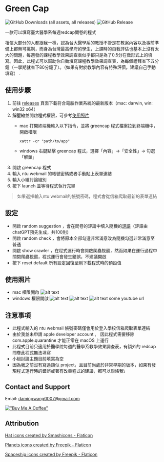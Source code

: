 # Green Cap

![GitHub Downloads (all assets, all releases)](https://img.shields.io/github/downloads/Yu-hc/form_filler/total)
![GitHub Release](https://img.shields.io/github/v/release/Yu-hc/form_filler)

一款可以填寫臺大醫學系每週redcap問卷的程式

相信大部分的人都跟我一樣，認為台大醫學系的教授不管是在教案內容以及事前準備上都無可挑剃，而身為台灣最高學府的學生，上課時的自我評估也基本上沒有太大的問題，每週發的課程教學效果調查表似乎都只是為了0.5分在做形式上的填寫。因此，此程式可以幫助你自動填寫課程教學效果調查表，為每個禮拜省下五分鐘（一學期就省下80分鐘了）。（如果有對於教學內容有特殊評價，建議自己手動填寫）
.

## 使用步驟

1. 前往 [releases](https://github.com/Yu-hc/form_filler/releases) 頁面下載符合電腦作業系統的最新版本（mac: darwin, win: win32 x64）
2. 解壓縮並開啟程式權限，可參考[使用照片](#使用照片)
    - mac 打開終端機輸入以下指令，並將 greencap 程式檔案拉到終端機中，開啟權限

          xattr -cr "path/to/app"

    - windows 右鍵點擊 greencap 程式，選擇「內容」->「安全性」-> 勾選「解鎖」  
3. 開啟 greencap 程式
4. 輸入 ntu webmail 的帳號密碼或者手動貼上表單連結
5. 輸入小組討論組別
6. 按下 launch 並等待程式執行完畢

> 如果選擇輸入ntu webmail的帳號密碼，程式會從信箱爬取最新的表單連結

## 設定

- 開啟 random suggestion ，會在問卷的評論中填入隨機的[評語](https://github.com/Yu-hc/green-cap/blob/main/randomSuggestion.txt)（評語由chatGPT預先生成，共100則）
- 開啟 random check ，會將原本全部勾選非常滿意改為隨機勾選非常滿意至普通
- 開啟 show crawler ，在程式運行時會開啟爬蟲視窗，然而如果在運行過程中關閉爬蟲視窗，程式運行會發生錯誤，不建議開啟
- 按下 reset default 所有設定回復至剛下載程式時的預設值

## 使用照片

- mac 權限開啟
![alt text](<Screenshot 2024-09-13 at 3.58.14 PM.png>)
- windows 權限開啟
![alt text](<Screenshot 2024-09-13 at 2.28.01 PM.png>)
![alt text](<Screenshot 2024-09-13 at 2.28.12 PM.png>)
![alt text](<Screenshot 2024-09-13 at 2.28.22 PM.png>)
some youtube url

## 注意事項

- 此程式輸入的 ntu webmail 帳號密碼僅會用於登入學校信箱爬取表單連結
- 由於我並未申請 apple developer account ， 因此程式需要移除 com.apple.quarantine 才能正常在 macOS 上運行
- 此程式目前只適用於醫學院每週的醫學系教學效果調查表，有額外的 redcap 問卷此程式無法填寫
- 小組討論主題目前填寫為空
- 因為我之前沒有寫過類似 project，且目前尚處於非常早期的版本，如果有發現程式運行時的錯誤或著有改善程式的建議，都可以聯絡我\

## Contact and Support

Email: [damingwang0007@gmail.com](mailto:damingwang0007@gmail.com)

[!["Buy Me A Coffee"](https://www.buymeacoffee.com/assets/img/custom_images/orange_img.png)](https://buymeacoffee.com/yu.hc)

## Attribution

[Hat icons created by Smashicons - Flaticon](https://www.flaticon.com/free-icons/hat)

[Planets icons created by Freepik - Flaticon](https://www.flaticon.com/free-icons/planets)

[Spaceship icons created by Freepik - Flaticon](https://www.flaticon.com/free-icons/spaceship)
